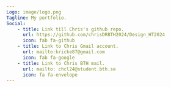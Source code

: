 ```yaml
---
Logo: image/logo.png
Tagline: My portfolio.
Social:
    - title: Link till Chris's github repo.
      url: https://github.com/chrisDRBTH2024/Design_HT2024
      icon: fab fa-github
    - title: Link to Chris Gmail account.
      url: mailto:kricke87@gmail.com
      icon: fab fa-google
    - title: Link to Chris BTH mail.
      url: mailto: chcl24@student.bth.se
      icon: fa fa-envelope
---
```

